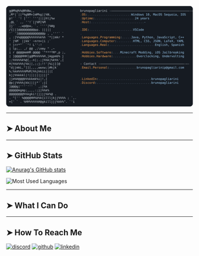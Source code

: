 <a href="https://github.com/brunopagliarini/brunopagliarini">
  <picture>
    <source media=srcset="https://raw.githubusercontent.com/brunopagliarini/brunopagliarini/main/readme.svg">
        <img alt="Bruno Pagliarini's GitHub Profile README" src="https://raw.githubusercontent.com/brunopagliarini/brunopagliarini/main/readme.svg">
  </picture>
</a>

---

## ➤ About Me

---

## ➤ GitHub Stats
[![Anurag's GitHub stats](https://github-readme-stats.vercel.app/api?username=brunopagliarini&show_icons=true&theme=slateorange&hide_border=true)](https://github.com/anuraghazra/github-readme-stats)

![Most Used Languages](https://github-readme-stats.vercel.app/api/top-langs/?username=brunopagliarini&theme=slateorange&hide_border=true)  

---

## ➤ What I Can Do

---

## ➤ How To Reach Me

[![discord](https://img.shields.io/badge/Discord-7289DA?style=for-the-badge&logo=discord&logoColor=white)](https://discordapp.com/users/brunopagliarini)
[![github](https://img.shields.io/badge/GitHub-100000?style=for-the-badge&logo=github&logoColor=0af)](https://github.com/brunopagliarini)
[![linkedin](https://img.shields.io/badge/Linkedin-0af?style=for-the-badge&logo=linkedin&logoColor=fff)](https://www.linkedin.com/in/bruno-pagliarini-305527278/)
